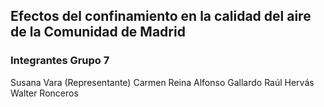 ## Efectos del confinamiento en la calidad del aire de la Comunidad de Madrid

### Integrantes Grupo 7
Susana Vara (Representante)
Carmen Reina
Alfonso Gallardo
Raúl Hervás
Walter Ronceros
